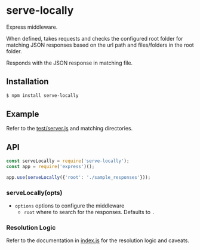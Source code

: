 # serve-locally

Express middleware.

When defined, takes requests and checks the configured root folder for matching JSON responses
based on the url path and files/folders in the root folder.

Responds with the JSON response in matching file.

## Installation

```sh
$ npm install serve-locally
```

## Example

Refer to the [test/server.js][server.js] and matching directories.

## API

```js
const serveLocally = require('serve-locally');
const app = require('express')();

app.use(serveLocally({'root': './sample_responses'}));
```

### serveLocally(opts)

- `options` options to configure the middleware
    - `root` where to search for the responses. Defaults to `.`

### Resolution Logic

Refer to the documentation in [index.js][index.js] for the resolution logic and caveats.


[server.js]: "https://github.com/nickhs/serve-locally/blob/master/test/server.js"
[index.js]: "https://github.com/nickhs/serve-locally/blob/master/index.js"
